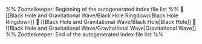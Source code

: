 %% Zoottelkeeper: Beginning of the autogenerated index file list  %%
📄 [[Black Hole and Gravitational Wave/Black Hole Ringdown|Black Hole Ringdown]]
📄 [[Black Hole and Gravitational Wave/Black Hole|Black Hole]]
📄 [[Black Hole and Gravitational Wave/Gravitational Wave|Gravitational Wave]]
%% Zoottelkeeper: End of the autogenerated index file list  %%
